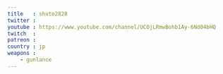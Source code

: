 ```yaml
---
title   : shuto2828
twitter : 
youtube : https://www.youtube.com/channel/UCOjLRmwBohb1Ay-6Nd04bHQ
twitch  : 
patreon : 
country : jp
weapons :
    - gunlance
---
```


